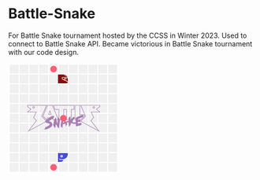 # Battle-Snake
For Battle Snake tournament hosted by the CCSS in Winter 2023. Used to connect to Battle Snake API. Became victorious in Battle Snake tournament with our code design.

![oursnake](coolgif.gif)
